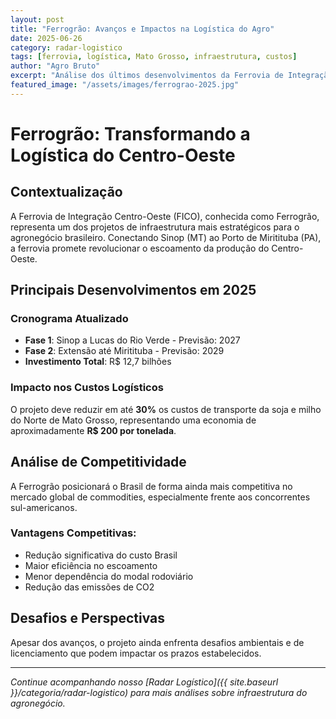 ```yaml
---
layout: post
title: "Ferrogrão: Avanços e Impactos na Logística do Agro"
date: 2025-06-26
category: radar-logistico
tags: [ferrovia, logística, Mato Grosso, infraestrutura, custos]
author: "Agro Bruto"
excerpt: "Análise dos últimos desenvolvimentos da Ferrovia de Integração Centro-Oeste e seu impacto nos custos logísticos do agronegócio brasileiro."
featured_image: "/assets/images/ferrograo-2025.jpg"
---
```


# Ferrogrão: Transformando a Logística do Centro-Oeste

## Contextualização

A Ferrovia de Integração Centro-Oeste (FICO), conhecida como Ferrogrão, representa um dos projetos de infraestrutura mais estratégicos para o agronegócio brasileiro. Conectando Sinop (MT) ao Porto de Miritituba (PA), a ferrovia promete revolucionar o escoamento da produção do Centro-Oeste.

## Principais Desenvolvimentos em 2025

### Cronograma Atualizado
- **Fase 1**: Sinop a Lucas do Rio Verde - Previsão: 2027
- **Fase 2**: Extensão até Miritituba - Previsão: 2029
- **Investimento Total**: R$ 12,7 bilhões

### Impacto nos Custos Logísticos
O projeto deve reduzir em até **30%** os custos de transporte da soja e milho do Norte de Mato Grosso, representando uma economia de aproximadamente **R$ 200 por tonelada**.

## Análise de Competitividade

A Ferrogrão posicionará o Brasil de forma ainda mais competitiva no mercado global de commodities, especialmente frente aos concorrentes sul-americanos.

### Vantagens Competitivas:
- Redução significativa do custo Brasil
- Maior eficiência no escoamento
- Menor dependência do modal rodoviário
- Redução das emissões de CO2

## Desafios e Perspectivas

Apesar dos avanços, o projeto ainda enfrenta desafios ambientais e de licenciamento que podem impactar os prazos estabelecidos.

---

*Continue acompanhando nosso [Radar Logístico]({{ site.baseurl }}/categoria/radar-logistico) para mais análises sobre infraestrutura do agronegócio.*
